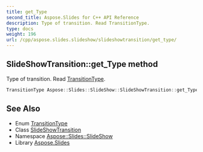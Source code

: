 ```yaml
---
title: get_Type
second_title: Aspose.Slides for C++ API Reference
description: Type of transition. Read TransitionType.
type: docs
weight: 196
url: /cpp/aspose.slides.slideshow/slideshowtransition/get_type/
---
```

## SlideShowTransition::get_Type method


Type of transition. Read [TransitionType](../../transitiontype/).

```cpp
TransitionType Aspose::Slides::SlideShow::SlideShowTransition::get_Type() override
```

## See Also

* Enum [TransitionType](../../transitiontype/)
* Class [SlideShowTransition](../)
* Namespace [Aspose::Slides::SlideShow](../../)
* Library [Aspose.Slides](../../../)

